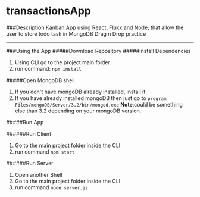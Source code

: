 # transactionsApp
###Description
Kanban App using React, Fluxx and Node, that allow the user to store todo task in MongoDB
Drag n Drop practice
***

###Using the App
#####Download Repository
#####Install Dependencies
1. Using CLI go to the project main folder
2. run command: `npm install`

#####Open MongoDB shell
1. If you don't have mongoDB already installed, install it
2. If you have already installed mongoDB then just go to `program Files/mongoDB/Server/3.2/bin/mongod.exe`
**Note**:could be something else than 3.2 depending on your mongoDB version.

#####Run App

######Run Client
1. Go to the main project folder inside the CLI
2. run command `npm start`

######Run Server
1. Open another Shell
2. Go to the main project folder inside the CLI
3. run command `node server.js`


